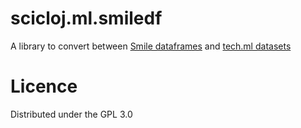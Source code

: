 # scicloj.ml.smiledf


A library to convert between [Smile dataframes](https://haifengl.github.io/) and [tech.ml datasets](https://github.com/techascent/tech.ml.dataset)


# Licence
Distributed under the GPL 3.0
